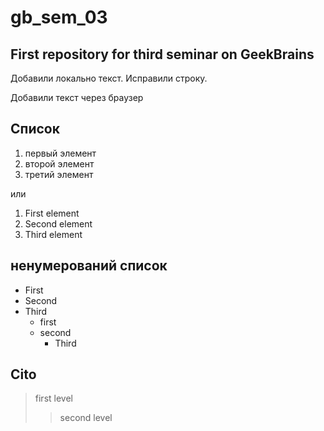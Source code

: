 # gb_sem_03

## First repository for third seminar on GeekBrains

Добавили локально текст. Исправили строку.

Добавили текст через браузер

## Список
1. первый элемент
2. второй элемент
3. третий элемент

или

1. First element
2. Second element
3. Third element


## ненумерований список
* First
* Second
* Third
    * first
    * second
        * Third

## Cito
> first level
>> second level
